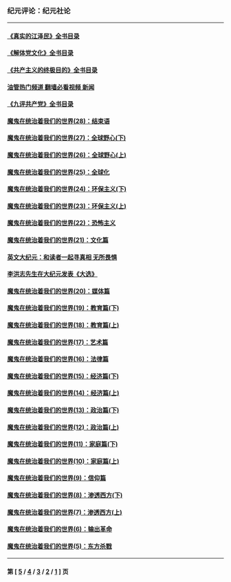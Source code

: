 ### 纪元评论：纪元社论
---
#### [《真实的江泽民》全书目录](../../pages/nsc422/n13721399.md?07090330) 
#### [《解体党文化》全书目录](../../pages/nsc422/n13721157.md?07090330) 
#### [《共产主义的终极目的》全书目录](../../pages/nsc422/n13721048.md?07090330) 
#### [油管热门频道 翻墙必看视频 新闻](ok?07090330)
#### [《九评共产党》全书目录](../../pages/nsc422/n13708085.md?07090330) 
#### [魔鬼在统治着我们的世界(28)：结束语](../../pages/nsc422/n10936246.md?07090330) 
#### [魔鬼在统治着我们的世界(27)：全球野心(下)](../../pages/nsc422/n10928319.md?07090330) 
#### [魔鬼在统治着我们的世界(26)：全球野心(上)](../../pages/nsc422/n10900318.md?07090330) 
#### [魔鬼在统治着我们的世界(25)：全球化](../../pages/nsc422/n10788205.md?07090330) 
#### [魔鬼在统治着我们的世界(24)：环保主义(下)](../../pages/nsc422/n10695307.md?07090330) 
#### [魔鬼在统治着我们的世界(23)：环保主义(上)](../../pages/nsc422/n10688613.md?07090330) 
#### [魔鬼在统治着我们的世界(22)：恐怖主义](../../pages/nsc422/n10614727.md?07090330) 
#### [魔鬼在统治着我们的世界(21)：文化篇](../../pages/nsc422/n10597706.md?07090330) 
#### [英文大纪元：和读者一起寻真相 无所畏惧](../../pages/nsc422/n12542027.md?07090330) 
#### [李洪志先生在大纪元发表《大选》](../../pages/nsc422/n12534746.md?07090330) 
#### [魔鬼在统治着我们的世界(20)：媒体篇](../../pages/nsc422/n10586579.md?07090330) 
#### [魔鬼在统治着我们的世界(19)：教育篇(下)](../../pages/nsc422/n10564808.md?07090330) 
#### [魔鬼在统治着我们的世界(18)：教育篇(上)](../../pages/nsc422/n10526970.md?07090330) 
#### [魔鬼在统治着我们的世界(17)：艺术篇](../../pages/nsc422/n10499093.md?07090330) 
#### [魔鬼在统治着我们的世界(16)：法律篇](../../pages/nsc422/n10485969.md?07090330) 
#### [魔鬼在统治着我们的世界(15)：经济篇(下)](../../pages/nsc422/n10469975.md?07090330) 
#### [魔鬼在统治着我们的世界(14)：经济篇(上)](../../pages/nsc422/n10457370.md?07090330) 
#### [魔鬼在统治着我们的世界(13)：政治篇(下)](../../pages/nsc422/n10448270.md?07090330) 
#### [魔鬼在统治着我们的世界(12)：政治篇(上)](../../pages/nsc422/n10444576.md?07090330) 
#### [魔鬼在统治着我们的世界(11)：家庭篇(下)](../../pages/nsc422/n10440961.md?07090330) 
#### [魔鬼在统治着我们的世界(10)：家庭篇(上)](../../pages/nsc422/n10435448.md?07090330) 
#### [魔鬼在统治着我们的世界(9)：信仰篇](../../pages/nsc422/n10432159.md?07090330) 
#### [魔鬼在统治着我们的世界(8)：渗透西方(下)](../../pages/nsc422/n10429603.md?07090330) 
#### [魔鬼在统治着我们的世界(7)：渗透西方(上)](../../pages/nsc422/n10426013.md?07090330) 
#### [魔鬼在统治着我们的世界(6)：输出革命](../../pages/nsc422/n10421536.md?07090330) 
#### [魔鬼在统治着我们的世界(5)：东方杀戮](../../pages/nsc422/n10417707.md?07090330) 

---
#### 第 [ [5](./5.md?07090330) / [4](./4.md?07090330) / [3](./3.md?07090330) / [2](./2.md?07090330) / [1](./1.md?07090330) ] 页
